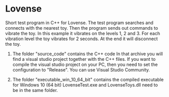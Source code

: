 # Lovense

Short test program in C++ for Lovense.
The test program searches and connects with the nearest toy.
Then the program sends out commands to vibrate the toy.
In this example it vibrates on the levels 1, 2 and 3.
For each vibration level the toy vibrates for 2 seconds.
At the end it will disconnect the toy.

1. The folder "source_code" contains the C++ code
In that archive you will find a visual studio project together with the C++ files.
If you want to compile the visual studio project on your PC, then you need to set the configuration to "Release".
You can use Visual Studio Community.

2. The folder "executable_win_10_64_bit" contains the compiled executable for Windows 10 (64 bit)
LovenseTest.exe and LovenseToys.dll need to be in the same folder.
